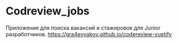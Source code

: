 # Codreview_jobs
Приложение для поиска вакансий и стажировок для Junior разработчиков.
https://gra4evyakov.github.io/codereview-vuetify
